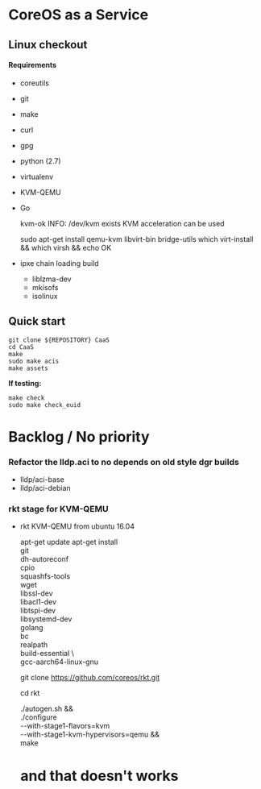 # CoreOS as a Service

## Linux checkout

#### Requirements


* coreutils
* git
* make
* curl
* gpg
* python (2.7)
* virtualenv
* KVM-QEMU
* Go


    kvm-ok 
    INFO: /dev/kvm exists
    KVM acceleration can be used
    
    sudo apt-get install qemu-kvm libvirt-bin bridge-utils
    which virt-install && which virsh && echo OK
    
* ipxe chain loading build
    * liblzma-dev 
    * mkisofs 
    * isolinux    


## Quick start

    git clone ${REPOSITORY} CaaS
    cd CaaS
    make    
    sudo make acis    
    make assets   

**If testing:**

    make check
    sudo make check_euid


    
# Backlog / No priority   

### Refactor the lldp.aci to no depends on old style dgr builds

* lldp/aci-base
* lldp/aci-debian


### rkt stage for KVM-QEMU

* rkt KVM-QEMU from ubuntu 16.04 
    
    
    apt-get update
    apt-get install \
        git \
        dh-autoreconf \
        cpio \
        squashfs-tools \
        wget \
        libssl-dev \
        libacl1-dev \
        libtspi-dev \
        libsystemd-dev \
        golang \
        bc \
        realpath \
        build-essential \    
        gcc-aarch64-linux-gnu
    
    git clone https://github.com/coreos/rkt.git
     
    cd rkt
    
    ./autogen.sh && \
        ./configure \
            --with-stage1-flavors=kvm \
            --with-stage1-kvm-hypervisors=qemu && \
        make    
    # and that doesn't works    